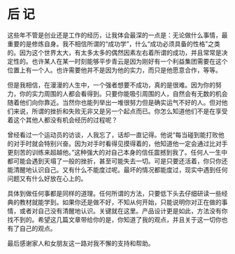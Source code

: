 # 后 记

这些年不管是创业还是工作的经历，让我体会最深的一点是：无论做什么事情，最重要的是修炼自身。我不相信所谓的“成功学”，什么“成功必须具备的性格”之类的。因为这个世界太大，有太多太多的偶然因素左右着所谓的成功，并且常常是决定性的。也许某人在某一时刻能够平步青云是因为刚好有一个利益集团需要在这个位置上有一个人。也许需要他并不是因为他的实力，而只是他愿意合作，等等。

但是我相信，在漫漫的人生中，一个强者想要不成功，真的是很难。因为你的努力，你的实力周围的人都会看得到。只要你能吸引周围的人，自然会有无数的机会随着他们向你靠近。当然你也能列举出一堆很努力但是确实运气不好的人。但对他们来说，所谓的挫折和失败无非又是另一个起点而已。你怎么知道他们不是在享受着这个其他人都没有机会经历的过程呢？

曾经看过一个运动员的访谈，人我忘了，话却一直记得。他说“每当碰到能打败他的对手时就会特别兴奋。因为对手时看得见摸得着的，他知道他一定会通过比对手更刻苦的训练来超越他。”这种强大的对自己本身的信任震撼到我了。任何人一生中都可能会遇到天塌了一般的挫折，甚至可能失去一切。可是只要还活着，你只你还能清醒地认识自己。又有什么不能度过呢。最坏的情况都能度过，现实中遇到任何问题又有什么好放在心上的。

具体到做任何事都是同样的道理。任何所谓的方法，只要低下头去仔细研读一些经典的教材就能学到。如果你还是做不好，不知从何开始，只能说明你对正在做的事情，或者对自己没有清醒地认识。关键就在这里。产品设计更是如此，方法没有你找不到的。希望这几篇文章带给你的是，你知道了我的观点，并且关于这一切你也有了自己的观点。

最后感谢家人和女朋友这一路对我不懈的支持和帮助。

